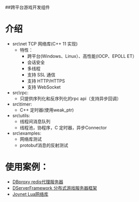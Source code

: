 ##跨平台游戏开发组件

# 介绍
* src\net TCP 网络库(C++ 11 实现)
    * 特性：
      * 跨平台(Windows、Linux）、高性能(IOCP、EPOLL ET）
      * 会话安全
      * 多线程
      * 支持 SSL 通信
      * 支持 HTTP/HTTPS
      * 支持 WebSocket
* src\rpc:
    * 只提供序列化和反序列化的rpc api（支持异步回调）
* src\timer:
    * C++ 定时器(使用weak_ptr)
* src\utils:
    * 线程间消息队列
    * 线程池，协程序，C 定时器，异步Connector
* src\examples:
    * 网络库测试
    * protobuf消息的反射测试

# 使用案例：
   * [DBproxy redis代理服务器](https://github.com/IronsDu/DBProxy)
   * [DServerFramework 分布式游戏服务器框架](https://github.com/IronsDu/DServerFramework)
   * [Joynet Lua网络库](https://github.com/IronsDu/Joynet)
